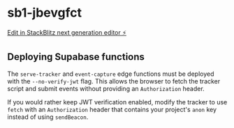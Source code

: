 # sb1-jbevgfct

[Edit in StackBlitz next generation editor ⚡️](https://stackblitz.com/~/github.com/bobsabra/sb1-jbevgfct)

## Deploying Supabase functions

The `serve-tracker` and `event-capture` edge functions must be deployed with the `--no-verify-jwt` flag. This allows the browser to fetch the tracker script and submit events without providing an `Authorization` header.

If you would rather keep JWT verification enabled, modify the tracker to use `fetch` with an `Authorization` header that contains your project's `anon` key instead of using `sendBeacon`.
